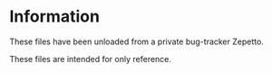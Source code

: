 # Information

These files have been unloaded from a private bug-tracker Zepetto.

These files are intended for only reference.
